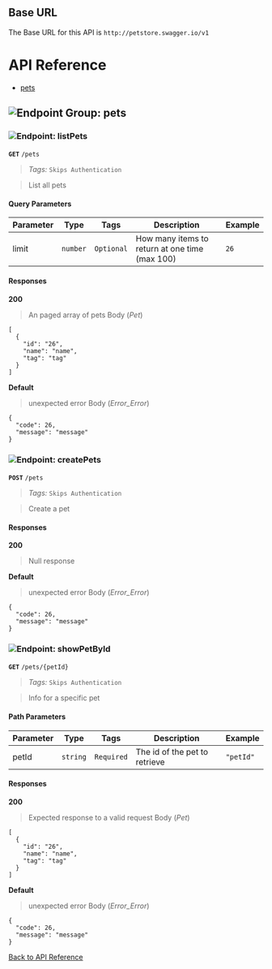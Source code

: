 # 



## Base URL

The Base URL for this API is `http://petstore.swagger.io/v1`






# <a name="api_reference"></a>API Reference

* [pets](#pets)

## <a name="pets"></a>![Endpoint Group: ](https://apidocs.io/img/class.png "pets") pets


### <a name="list_pets"></a>![Endpoint: ](https://apidocs.io/img/method.png "listPets") listPets


**`GET`** `/pets`

> *Tags:*  ``` Skips Authentication ``` 

> List all pets



#### Query Parameters
| Parameter | Type | Tags | Description | Example |
|-----------|------| ---- |-------------| ------- |
| limit | `number` |  ``` Optional ```  | How many items to return at one time (max 100) | `26` | 

#### Responses
**200** 

> An paged array of pets
Body (_Pet_) 
```
[
  {
    "id": "26",
    "name": "name",
    "tag": "tag"
  }
]
```


**Default** 

> unexpected error
Body (_Error_Error_) 
```
{
  "code": 26,
  "message": "message"
}
```


### <a name="create_pets"></a>![Endpoint: ](https://apidocs.io/img/method.png "createPets") createPets


**`POST`** `/pets`

> *Tags:*  ``` Skips Authentication ``` 

> Create a pet



#### Responses
**200** 

> Null response


**Default** 

> unexpected error
Body (_Error_Error_) 
```
{
  "code": 26,
  "message": "message"
}
```


### <a name="show_pet_by_id"></a>![Endpoint: ](https://apidocs.io/img/method.png "showPetById") showPetById


**`GET`** `/pets/{petId}`

> *Tags:*  ``` Skips Authentication ``` 

> Info for a specific pet



#### Path Parameters
| Parameter | Type | Tags | Description | Example |
|-----------|------| ---- |-------------| ------- |
| petId | `string` |  ``` Required ```  | The id of the pet to retrieve | `"petId"` | 

#### Responses
**200** 

> Expected response to a valid request
Body (_Pet_) 
```
[
  {
    "id": "26",
    "name": "name",
    "tag": "tag"
  }
]
```


**Default** 

> unexpected error
Body (_Error_Error_) 
```
{
  "code": 26,
  "message": "message"
}
```


[Back to API Reference](#api_reference)


